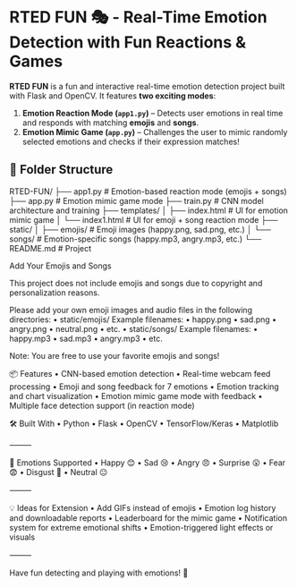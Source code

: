 
# RTED FUN 🎭 - Real-Time Emotion Detection with Fun Reactions & Games

**RTED FUN** is a fun and interactive real-time emotion detection project built with Flask and OpenCV. It features **two exciting modes**:

1. **Emotion Reaction Mode (`app1.py`)** – Detects user emotions in real time and responds with matching **emojis** and **songs**.
2. **Emotion Mimic Game (`app.py`)** – Challenges the user to mimic randomly selected emotions and checks if their expression matches!

## 📁 Folder Structure
RTED-FUN/
├── app1.py           # Emotion-based reaction mode (emojis + songs)
├── app.py         # Emotion mimic game mode
├── train.py         # CNN model architecture and training
├── templates/
│   ├── index.html   # UI for emotion mimic game
│   └── index1.html  # UI for emoji + song reaction mode
├── static/
│   ├── emojis/      # Emoji images (happy.png, sad.png, etc.)
│   └── songs/       # Emotion-specific songs (happy.mp3, angry.mp3, etc.)
└── README.md        # Project 

 Add Your Emojis and Songs

This project does not include emojis and songs due to copyright and personalization reasons.

Please add your own emoji images and audio files in the following directories:
	•	static/emojis/
Example filenames:
	•	happy.png
	•	sad.png
	•	angry.png
	•	neutral.png
	•	etc.
	•	static/songs/
Example filenames:
	•	happy.mp3
	•	sad.mp3
	•	angry.mp3
	•	etc.



Note: You are free to use your favorite emojis and songs!


📦 Features
	•	CNN-based emotion detection
	•	Real-time webcam feed processing
	•	Emoji and song feedback for 7 emotions
	•	Emotion tracking and chart visualization
	•	Emotion mimic game mode with feedback
	•	Multiple face detection support (in reaction mode)

🛠 Built With
	•	Python
	•	Flask
	•	OpenCV
	•	TensorFlow/Keras
	•	Matplotlib

⸻

🧠 Emotions Supported
	•	Happy 😊
	•	Sad 😢
	•	Angry 😠
	•	Surprise 😮
	•	Fear 😨
	•	Disgust 🤢
	•	Neutral 😐

⸻

💡 Ideas for Extension
	•	Add GIFs instead of emojis
	•	Emotion log history and downloadable reports
	•	Leaderboard for the mimic game
	•	Notification system for extreme emotional shifts
	•	Emotion-triggered light effects or visuals


⸻

Have fun detecting and playing with emotions! 💖
